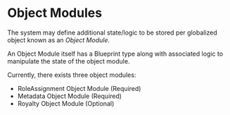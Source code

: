 # Object Modules

The system may define additional state/logic to be stored per globalized object known as
an *Object Module*. 

An Object Module itself has a Blueprint type along with associated logic to manipulate
the state of the object module.

Currently, there exists three object modules:
* RoleAssignment Object Module (Required)
* Metadata Object Module (Required)
* Royalty Object Module (Optional)

